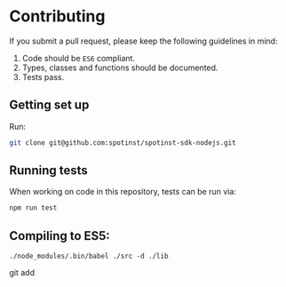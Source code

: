 # Contributing

If you submit a pull request, please keep the following guidelines in mind:

1. Code should be `ES6` compliant.
2. Types, classes and functions should be documented.
3. Tests pass.

## Getting set up

Run:

```sh
git clone git@github.com:spotinst/spotinst-sdk-nodejs.git
```

## Running tests

When working on code in this repository, tests can be run via:

```sh
npm run test
```

## Compiling to ES5:
```
./node_modules/.bin/babel ./src -d ./lib
```
git add